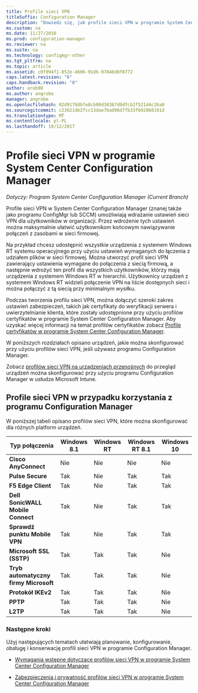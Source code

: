 ```yaml
---
title: Profile sieci VPN
titleSuffix: Configuration Manager
description: "Dowiedz się, jak profile sieci VPN w programie System Center Configuration Manager umożliwiają wdrażanie ustawień sieci VPN dla użytkowników w organizacji."
ms.custom: na
ms.date: 11/27/2016
ms.prod: configuration-manager
ms.reviewer: na
ms.suite: na
ms.technology: configmgr-other
ms.tgt_pltfrm: na
ms.topic: article
ms.assetid: c0f094f1-852e-4606-91db-97846d8f0772
caps.latest.revision: "6"
caps.handback.revision: "0"
author: arob98
ms.author: angrobe
manager: angrobe
ms.openlocfilehash: 02d9178dbfe8cb00d38367d0dfcb2f521d4c26a0
ms.sourcegitcommit: c236214b2fcc13dae7bad96d7fb33f692868191d
ms.translationtype: MT
ms.contentlocale: pl-PL
ms.lasthandoff: 10/12/2017
---
```

# <a name="vpn-profiles-in-system-center-configuration-manager"></a>Profile sieci VPN w programie System Center Configuration Manager

*Dotyczy: Program System Center Configuration Manager (Current Branch)*


Profile sieci VPN w System Center Configuration Manager (znanej także jako programu ConfigMgr lub SCCM) umożliwiają wdrażanie ustawień sieci VPN dla użytkowników w organizacji. Przez wdrożenie tych ustawień można maksymalnie ułatwić użytkownikom końcowym nawiązywanie połączeń z zasobami w sieci firmowej.  

 Na przykład chcesz udostępnić wszystkie urządzenia z systemem Windows RT systemu operacyjnego przy użyciu ustawień wymaganych do łączenia z udziałem plików w sieci firmowej. Można utworzyć profil sieci VPN zawierający ustawienia wymagane do połączenia z siecią firmową, a następnie wdrożyć ten profil dla wszystkich użytkowników, którzy mają urządzenia z systemem Windows RT w hierarchii. Użytkownicy urządzeń z systemem Windows RT widzieli połączenie VPN na liście dostępnych sieci i można połączyć z tą siecią przy minimalnym wysiłku.  

 Podczas tworzenia profilu sieci VPN, można dołączyć szeroki zakres ustawień zabezpieczeń, takich jak certyfikaty do weryfikacji serwera i uwierzytelnianie klienta, które zostały udostępnione przy użyciu profilów certyfikatów w programie System Center Configuration Manager. Aby uzyskać więcej informacji na temat profilów certyfikatów zobacz [Profile certyfikatów w programie System Center Configuration Manager](introduction-to-certificate-profiles.md).  

 W poniższych rozdziałach opisano urządzeń, jakie można skonfigurować przy użyciu profilów sieci VPN, jeśli używasz programu Configuration Manager.

 Zobacz [profilów sieci VPN na urządzeniach przenośnych](/sccm/mdm/deploy-use/create-vpn-profiles) do przegląd urządzeń można skonfigurować przy użyciu programu Configuration Manager w usłudze Microsoft Intune.  

## <a name="vpn-profiles-when-using-configuration-manager"></a>Profile sieci VPN w przypadku korzystania z programu Configuration Manager  
 W poniższej tabeli opisano profilów sieci VPN, które można skonfigurować dla różnych platform urządzeń.  

|Typ połączenia|Windows 8.1|Windows RT|Windows RT 8.1|Windows 10|  
|---------------------|-----------------|----------------|--------------------|----------------|  
|**Cisco AnyConnect**|Nie|Nie|Nie|Nie|  
|**Pulse Secure**|Tak|Nie|Tak|Tak|  
|**F5 Edge Client**|Tak|Nie|Tak|Tak|  
|**Dell SonicWALL Mobile Connect**|Tak|Nie|Tak|Tak|  
|**Sprawdź punktu Mobile VPN**|Tak|Nie|Tak|Tak|  
|**Microsoft SSL (SSTP)**|Tak|Tak|Tak|Nie|  
|**Tryb automatyczny firmy Microsoft**|Tak|Tak|Tak|Nie|  
|**Protokół IKEv2**|Tak|Tak|Tak|Nie|  
|**PPTP**|Tak|Tak|Tak|Nie|  
|**L2TP**|Tak|Tak|Tak|Nie|  

### <a name="next-steps"></a>Następne kroki  
 Użyj następujących tematach ułatwiają planowanie, konfigurowanie, obsługę i konserwację profili sieci VPN w programie Configuration Manager.  

-   [Wymagania wstępne dotyczące profilów sieci VPN w programie System Center Configuration Manager](../plan-design/prerequisites-for-wifi-vpn-profiles.md)  

-   [Zabezpieczenia i prywatność profilów sieci VPN w programie System Center Configuration Manager](../plan-design/security-and-privacy-for-wifi-vpn-profiles.md)
